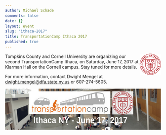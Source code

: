 ```yaml
---
author: Michael Schade
comments: false
date: {}
layout: event
slug: "ithaca-2017"
title: TransportationCamp Ithaca 2017
published: true
---
```

<img src="cornell.png" style="float:right;width:68px;height:68px;">Tompkins County and Cornell University are organizing our second TransportationCamp Ithaca, on Saturday, June 17, 2017 at Klarman Hall on the Cornell campus.  Stay tuned for more details.

For more information, contact Dwight Mengel at [dwight.mengel@dfa.state.ny.us](mailto:dwight.mengel@dfa.state.ny.us) or 607-274-5605.

<img src="logo.png" style="textAlign:center;width:557px;height:133px;">
